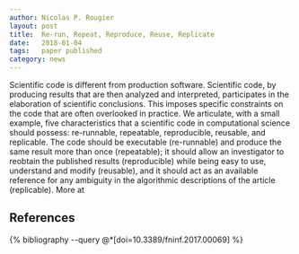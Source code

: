```yaml
---
author: Nicolas P. Rougier
layout: post
title:  Re-run, Repeat, Reproduce, Reuse, Replicate
date:   2018-01-04
tags:   paper published
category: news
---
```


Scientific code is different from production software. Scientific code, by
producing results that are then analyzed and interpreted, participates in the
elaboration of scientific conclusions. This imposes specific constraints on the
code that are often overlooked in practice. We articulate, with a small
example, five characteristics that a scientific code in computational science
should possess: re-runnable, repeatable, reproducible, reusable, and
replicable. The code should be executable (re-runnable) and produce the same
result more than once (repeatable); it should allow an investigator to reobtain
the published results (reproducible) while being easy to use, understand and
modify (reusable), and it should act as an available reference for any
ambiguity in the algorithmic descriptions of the article (replicable). More at

## References

{% bibliography --query @*[doi=10.3389/fninf.2017.00069] %}
